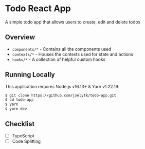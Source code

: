# Todo React App

A simple todo app that allows users to create, edit and delete todos

## Overview

- `components/*` - Contains all the components used
- `contexts/*` - Houses the contexts used for state and actions
- `hooks/*` - A collection of helpful custom hooks

## Running Locally

This application requires Node.js v16.13+ & Yarn v1.22.19.

```bash
$ git clone https://github.com/joelytk/todo-app.git
$ cd todo-app
$ yarn
$ yarn dev
```

## Checklist
- [ ] TypeScript
- [ ] Code Splitting
